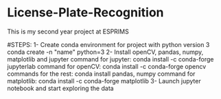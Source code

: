 # License-Plate-Recognition


This is my second year project at ESPRIMS

#STEPS:
	1- Create conda environment for project with python version 3
		conda create -n "name" python=3
	2- Install openCV, pandas, numpy, matplotlib and jupyter
	command for jupyter:
		conda install -c conda-forge jupyterlab
	command for openCV:
		conda install -c conda-forge opencv
	commands for the rest:
		conda install pandas, numpy
	command for matplotlib:
		conda install -c conda-forge matplotlib
	3- Launch jupyter notebook and start exploring the data
